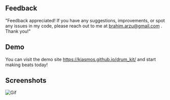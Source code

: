 ## Feedback

"Feedback appreciated! If you have any suggestions, improvements, or spot any issues in my code, please reach out to me at brahim.arzu@gmail.com . Thank you!" 


## Demo

You can visit the demo site https://kiasmos.github.io/drum_kit/ and start making beats today! 


## Screenshots

![Gif](drum_kit.gif)

